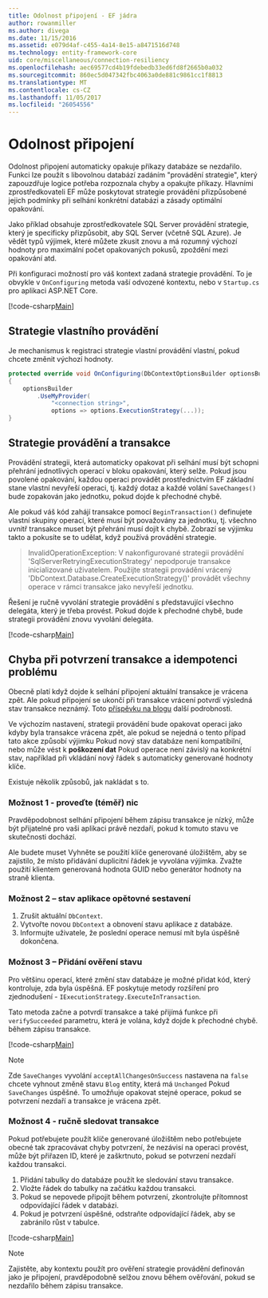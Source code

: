 ```yaml
---
title: Odolnost připojení - EF jádra
author: rowanmiller
ms.author: divega
ms.date: 11/15/2016
ms.assetid: e079d4af-c455-4a14-8e15-a8471516d748
ms.technology: entity-framework-core
uid: core/miscellaneous/connection-resiliency
ms.openlocfilehash: aec69577cd4b19fdebedb33ed6fd8f2665b0a032
ms.sourcegitcommit: 860ec5d047342fbc4063a0de881c9861cc1f8813
ms.translationtype: MT
ms.contentlocale: cs-CZ
ms.lasthandoff: 11/05/2017
ms.locfileid: "26054556"
---
```

# <a name="connection-resiliency"></a>Odolnost připojení

Odolnost připojení automaticky opakuje příkazy databáze se nezdařilo. Funkci lze použít s libovolnou databází zadáním "provádění strategie", který zapouzdřuje logice potřeba rozpoznala chyby a opakujte příkazy. Hlavními zprostředkovateli EF může poskytovat strategie provádění přizpůsobené jejich podmínky při selhání konkrétní databázi a zásady optimální opakování.

Jako příklad obsahuje zprostředkovatele SQL Server provádění strategie, který je specificky přizpůsobit, aby SQL Server (včetně SQL Azure). Je vědět typů výjimek, které můžete zkusit znovu a má rozumný výchozí hodnoty pro maximální počet opakovaných pokusů, zpoždění mezi opakování atd.

Při konfiguraci možností pro váš kontext zadaná strategie provádění. To je obvykle v `OnConfiguring` metoda vaší odvozené kontextu, nebo v `Startup.cs` pro aplikaci ASP.NET Core.

[!code-csharp[Main](../../../samples/core/Miscellaneous/ConnectionResiliency/Program.cs#OnConfiguring)]

## <a name="custom-execution-strategy"></a>Strategie vlastního provádění

Je mechanismus k registraci strategie vlastní provádění vlastní, pokud chcete změnit výchozí hodnoty.

``` csharp
protected override void OnConfiguring(DbContextOptionsBuilder optionsBuilder)
{
    optionsBuilder
        .UseMyProvider(
            "<connection string>",
            options => options.ExecutionStrategy(...));
}
```

## <a name="execution-strategies-and-transactions"></a>Strategie provádění a transakce

Provádění strategii, která automaticky opakovat při selhání musí být schopni přehrání jednotlivých operací v bloku opakování, který selže. Pokud jsou povolené opakování, každou operaci provádět prostřednictvím EF základní stane vlastní nevyřeší operaci, tj. každý dotaz a každé volání `SaveChanges()` bude zopakován jako jednotku, pokud dojde k přechodné chybě.

Ale pokud váš kód zahájí transakce pomocí `BeginTransaction()` definujete vlastní skupiny operací, které musí být považovány za jednotku, tj. všechno uvnitř transakce muset být přehrání musí dojít k chybě. Zobrazí se výjimku takto a pokusíte se to udělat, když používá provádění strategie.

> InvalidOperationException: V nakonfigurované strategii provádění 'SqlServerRetryingExecutionStrategy' nepodporuje transakce inicializované uživatelem. Použijte strategii provádění vrácený 'DbContext.Database.CreateExecutionStrategy()' provádět všechny operace v rámci transakce jako nevyřeší jednotku.

Řešení je ručně vyvolání strategie provádění s představující všechno delegáta, který je třeba provést. Pokud dojde k přechodné chybě, bude strategii provádění znovu vyvolání delegáta.

[!code-csharp[Main](../../../samples/core/Miscellaneous/ConnectionResiliency/Program.cs#ManualTransaction)]

## <a name="transaction-commit-failure-and-the-idempotency-issue"></a>Chyba při potvrzení transakce a idempotenci problému

Obecně platí když dojde k selhání připojení aktuální transakce je vrácena zpět. Ale pokud připojení se ukončí při transakce vrácení potvrdí výsledná stav transakce neznámý. Toto [příspěvku na blogu](http://blogs.msdn.com/b/adonet/archive/2013/03/11/sql-database-connectivity-and-the-idempotency-issue.aspx) další podrobnosti.

Ve výchozím nastavení, strategii provádění bude opakovat operaci jako kdyby byla transakce vrácena zpět, ale pokud se nejedná o tento případ tato akce způsobí výjimku Pokud nový stav databáze není kompatibilní, nebo může vést k **poškození dat** Pokud operace není závislý na konkrétní stav, například při vkládání nový řádek s automaticky generované hodnoty klíče.

Existuje několik způsobů, jak nakládat s to.

### <a name="option-1---do-almost-nothing"></a>Možnost 1 - proveďte (téměř) nic

Pravděpodobnost selhání připojení během zápisu transakce je nízký, může být přijatelné pro vaši aplikaci právě nezdaří, pokud k tomuto stavu ve skutečnosti dochází.

Ale budete muset Vyhněte se použití klíče generované úložištěm, aby se zajistilo, že místo přidávání duplicitní řádek je vyvolána výjimka. Zvažte použití klientem generovaná hodnota GUID nebo generátor hodnoty na straně klienta.

### <a name="option-2---rebuild-application-state"></a>Možnost 2 – stav aplikace opětovné sestavení

1. Zrušit aktuální `DbContext`.
2. Vytvořte novou `DbContext` a obnovení stavu aplikace z databáze.
3. Informujte uživatele, že poslední operace nemusí mít byla úspěšně dokončena.

### <a name="option-3---add-state-verification"></a>Možnost 3 – Přidání ověření stavu

Pro většinu operací, které změní stav databáze je možné přidat kód, který kontroluje, zda byla úspěšná. EF poskytuje metody rozšíření pro zjednodušení - `IExecutionStrategy.ExecuteInTransaction`.

Tato metoda začne a potvrdí transakce a také přijímá funkce při `verifySucceeded` parametru, která je volána, když dojde k přechodné chybě. během zápisu transakce.

[!code-csharp[Main](../../../samples/core/Miscellaneous/ConnectionResiliency/Program.cs#Verification)]

> [!NOTE]
> Zde `SaveChanges` vyvolání `acceptAllChangesOnSuccess` nastavena na `false` chcete vyhnout změně stavu `Blog` entity, která má `Unchanged` Pokud `SaveChanges` úspěšné. To umožňuje opakovat stejné operace, pokud se potvrzení nezdaří a transakce je vrácena zpět.

### <a name="option-4---manually-track-the-transaction"></a>Možnost 4 - ručně sledovat transakce

Pokud potřebujete použít klíče generované úložištěm nebo potřebujete obecné tak zpracovávat chyby potvrzení, že nezávisí na operaci provést, může být přiřazen ID, které je zaškrtnuto, pokud se potvrzení nezdaří každou transakci.

1. Přidání tabulky do databáze použít ke sledování stavu transakce.
2. Vložte řádek do tabulky na začátku každou transakci.
3. Pokud se nepovede připojit během potvrzení, zkontrolujte přítomnost odpovídající řádek v databázi.
4. Pokud je potvrzení úspěšné, odstraňte odpovídající řádek, aby se zabránilo růst v tabulce.

[!code-csharp[Main](../../../samples/core/Miscellaneous/ConnectionResiliency/Program.cs#Tracking)]

> [!NOTE]
> Zajistěte, aby kontextu použít pro ověření strategie provádění definován jako je připojení, pravděpodobně selžou znovu během ověřování, pokud se nezdařilo během zápisu transakce.

